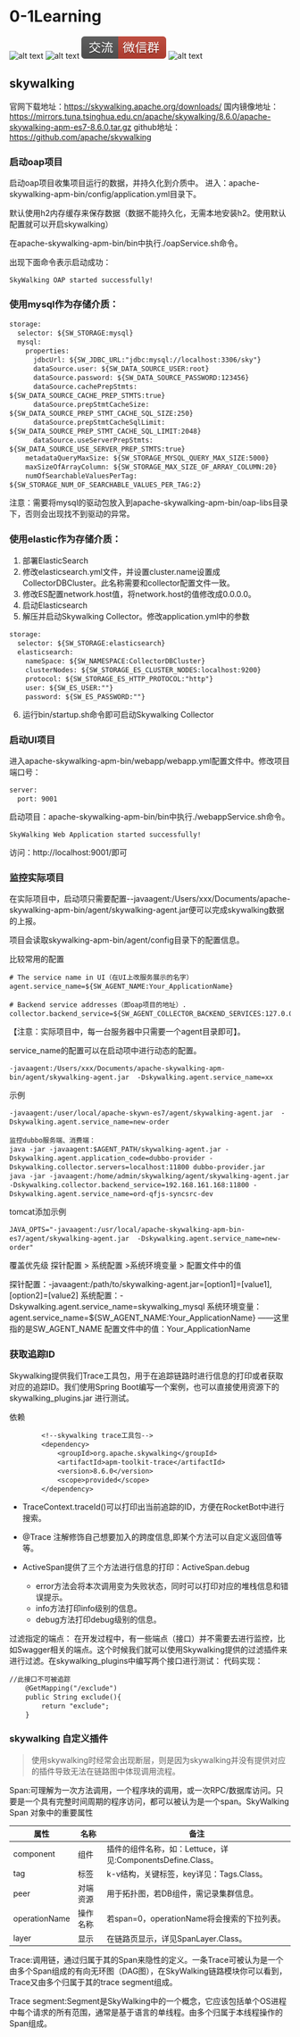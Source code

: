 # 0-1Learning

![alt text](../static/common/svg/luoxiaosheng.svg "公众号")
![alt text](../static/common/svg/luoxiaosheng_learning.svg "学习")
![alt text](../static/common/svg/luoxiaosheng_wechat.svg "微信")
![alt text](../static/common/svg/luoxiaosheng_gitee.svg "码云")

## skywalking
官网下载地址：https://skywalking.apache.org/downloads/
国内镜像地址：https://mirrors.tuna.tsinghua.edu.cn/apache/skywalking/8.6.0/apache-skywalking-apm-es7-8.6.0.tar.gz
github地址：https://github.com/apache/skywalking

### 启动oap项目
启动oap项目收集项目运行的数据，并持久化到介质中。
进入：apache-skywalking-apm-bin/config/application.yml目录下。

默认使用h2内存缓存来保存数据（数据不能持久化，无需本地安装h2。使用默认配置就可以开启skywalking）

在apache-skywalking-apm-bin/bin中执行./oapService.sh命令。

出现下面命令表示启动成功：
```
SkyWalking OAP started successfully!
```

### 使用mysql作为存储介质：
```
storage:
  selector: ${SW_STORAGE:mysql}
  mysql:
    properties:
      jdbcUrl: ${SW_JDBC_URL:"jdbc:mysql://localhost:3306/sky"}
      dataSource.user: ${SW_DATA_SOURCE_USER:root}
      dataSource.password: ${SW_DATA_SOURCE_PASSWORD:123456}
      dataSource.cachePrepStmts: ${SW_DATA_SOURCE_CACHE_PREP_STMTS:true}
      dataSource.prepStmtCacheSize: ${SW_DATA_SOURCE_PREP_STMT_CACHE_SQL_SIZE:250}
      dataSource.prepStmtCacheSqlLimit: ${SW_DATA_SOURCE_PREP_STMT_CACHE_SQL_LIMIT:2048}
      dataSource.useServerPrepStmts: ${SW_DATA_SOURCE_USE_SERVER_PREP_STMTS:true}
    metadataQueryMaxSize: ${SW_STORAGE_MYSQL_QUERY_MAX_SIZE:5000}
    maxSizeOfArrayColumn: ${SW_STORAGE_MAX_SIZE_OF_ARRAY_COLUMN:20}
    numOfSearchableValuesPerTag: ${SW_STORAGE_NUM_OF_SEARCHABLE_VALUES_PER_TAG:2}
```
注意：需要将mysql的驱动包放入到apache-skywalking-apm-bin/oap-libs目录下，否则会出现找不到驱动的异常。


### 使用elastic作为存储介质：
1. 部署ElasticSearch
2. 修改elasticsearch.yml文件，并设置cluster.name设置成CollectorDBCluster。此名称需要和collector配置文件一致。
3. 修改ES配置network.host值，将network.host的值修改成0.0.0.0。
4. 启动Elasticsearch
5. 解压并启动Skywalking Collector。修改application.yml中的参数
```
storage:
  selector: ${SW_STORAGE:elasticsearch}
  elasticsearch:
    nameSpace: ${SW_NAMESPACE:CollectorDBCluster}
    clusterNodes: ${SW_STORAGE_ES_CLUSTER_NODES:localhost:9200}
    protocol: ${SW_STORAGE_ES_HTTP_PROTOCOL:"http"}
    user: ${SW_ES_USER:""}
    password: ${SW_ES_PASSWORD:""}
```
6. 运行bin/startup.sh命令即可启动Skywalking Collector


### 启动UI项目
进入apache-skywalking-apm-bin/webapp/webapp.yml配置文件中。修改项目端口号：
```
server:
  port: 9001
```
启动项目：apache-skywalking-apm-bin/bin中执行./webappService.sh命令。
```
SkyWalking Web Application started successfully!
```
访问：http://localhost:9001/即可

### 监控实际项目
在实际项目中，启动项只需要配置--javaagent:/Users/xxx/Documents/apache-skywalking-apm-bin/agent/skywalking-agent.jar便可以完成skywalking数据的上报。

项目会读取skywalking-apm-bin/agent/config目录下的配置信息。

比较常用的配置
```
# The service name in UI（在UI上改服务展示的名字）
agent.service_name=${SW_AGENT_NAME:Your_ApplicationName}

# Backend service addresses（即oap项目的地址）.
collector.backend_service=${SW_AGENT_COLLECTOR_BACKEND_SERVICES:127.0.0.1:11800}
```
【注意：实际项目中，每一台服务器中只需要一个agent目录即可】。

service_name的配置可以在启动项中进行动态的配置。
```
-javaagent:/Users/xxx/Documents/apache-skywalking-apm-bin/agent/skywalking-agent.jar  -Dskywalking.agent.service_name=xx
```
示例
```
-javaagent:/user/local/apache-skywn-es7/agent/skywalking-agent.jar  -Dskywalking.agent.service_name=new-order

监控dubbo服务端、消费端：
java -jar -javaagent:$AGENT_PATH/skywalking-agent.jar -Dskywalking.agent.application_code=dubbo-provider -Dskywalking.collector.servers=localhost:11800 dubbo-provider.jar
java -jar -javaagent:/home/admin/skywalking/agent/skywalking-agent.jar  -Dskywalking.collector.backend_service=192.168.161.168:11800 -Dskywalking.agent.service_name=ord-qfjs-syncsrc-dev

```
tomcat添加示例
```
JAVA_OPTS="-javaagent:/usr/local/apache-skywalking-apm-bin-es7/agent/skywalking-agent.jar  -Dskywalking.agent.service_name=new-order"
```

覆盖优先级
探针配置 > 系统配置 >系统环境变量 > 配置文件中的值

探针配置：-javaagent:/path/to/skywalking-agent.jar=[option1]=[value1],[option2]=[value2]
系统配置：-Dskywalking.agent.service_name=skywalking_mysql
系统环境变量：agent.service_name=${SW_AGENT_NAME:Your_ApplicationName} ——这里指的是SW_AGENT_NAME
配置文件中的值：Your_ApplicationName


### 获取追踪ID
Skywalking提供我们Trace工具包，用于在追踪链路时进行信息的打印或者获取对应的追踪ID。我们使用Spring Boot编写一个案例，也可以直接使用资源下的 skywalking_plugins.jar 进行测试。

依赖
```
        <!--skywalking trace工具包-->
        <dependency>
            <groupId>org.apache.skywalking</groupId>
            <artifactId>apm-toolkit-trace</artifactId>
            <version>8.6.0</version>
            <scope>provided</scope>
        </dependency>
```
- TraceContext.traceId()可以打印出当前追踪的ID，方便在RocketBot中进行搜索。
- @Trace 注解修饰自己想要加入的跨度信息,即某个方法可以自定义返回值等等。

- ActiveSpan提供了三个方法进行信息的打印：ActiveSpan.debug
    - error方法会将本次调用变为失败状态，同时可以打印对应的堆栈信息和错误提示。
    - info方法打印info级别的信息。
    - debug方法打印debug级别的信息。

过滤指定的端点：
在开发过程中，有一些端点（接口）并不需要去进行监控，比如Swagger相关的端点。这个时候我们就可以使用Skywalking提供的过滤插件来进行过滤。在skywalking_plugins中编写两个接口进行测试：
代码实现：
```
//此接口不可被追踪
    @GetMapping("/exclude")
    public String exclude(){
        return "exclude";
    }
```

### skywalking 自定义插件
>使用skywalking时经常会出现断层，则是因为skywalking并没有提供对应的插件导致无法在链路图中体现调用流程。

Span:可理解为一次方法调用，一个程序块的调用，或一次RPC/数据库访问。只要是一个具有完整时间周期的程序访问，都可以被认为是一个span。SkyWalking Span 对象中的重要属性

|属性	|名称	|备注|
|---|---|---|
|component	|组件|	插件的组件名称，如：Lettuce，详见:ComponentsDefine.Class。|
|tag	|标签|	k-v结构，关键标签，key详见：Tags.Class。|
|peer	|对端资源|	用于拓扑图，若DB组件，需记录集群信息。|
|operationName	|操作名称|	若span=0，operationName将会搜索的下拉列表。|
|layer	|显示|	在链路页显示，详见SpanLayer.Class。|

Trace:调用链，通过归属于其的Span来隐性的定义。一条Trace可被认为是一个由多个Span组成的有向无环图（DAG图），在SkyWalking链路模块你可以看到，Trace又由多个归属于其的trace segment组成。

Trace segment:Segment是SkyWalking中的一个概念，它应该包括单个OS进程中每个请求的所有范围，通常是基于语言的单线程。由多个归属于本线程操作的Span组成。


